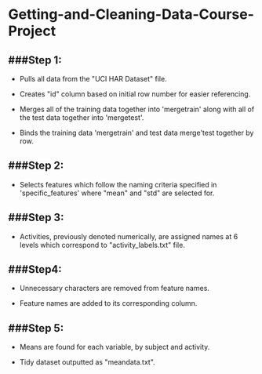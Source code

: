 # Getting-and-Cleaning-Data-Course-Project

###Step 1:
-------
* Pulls all data from the "UCI HAR Dataset" file.

* Creates "id" column based on initial row number for easier referencing.

* Merges all of the training data together into 'mergetrain' along with all of the test data together into 'mergetest'.

* Binds the training data 'mergetrain' and test data merge'test together by row.

###Step 2:
-------
* Selects features which follow the naming criteria specified in 'specific_features' where "mean" and "std" are selected for.

###Step 3:
-------

* Activities, previously denoted numerically, are assigned names at 6 levels which correspond to "activity_labels.txt" file.

###Step4:
-------

* Unnecessary characters are removed from feature names.

* Feature names are added to its corresponding column.

###Step 5:
-------

* Means are found for each variable, by subject and activity.

* Tidy dataset outputted as "meandata.txt".
